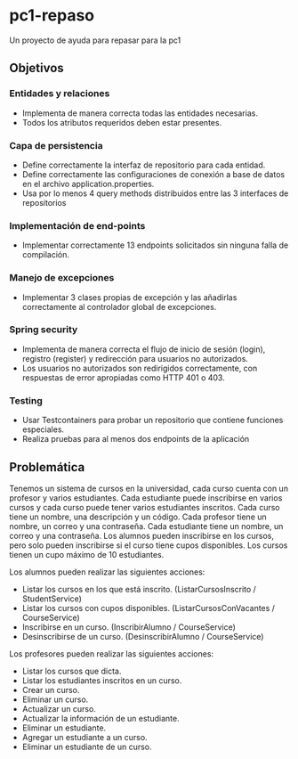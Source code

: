 # pc1-repaso
Un proyecto de ayuda para repasar para la pc1

## Objetivos

### Entidades y relaciones
* Implementa de manera correcta todas las entidades necesarias.
* Todos los atributos requeridos deben estar presentes.

### Capa de persistencia
* Define correctamente la interfaz de repositorio para cada entidad.
* Define correctamente las configuraciones de conexión a base de datos en el archivo application.properties.
* Usa por lo menos 4 query methods distribuidos entre las 3 interfaces de repositorios

### Implementación de end-points
* Implementar correctamente 13 endpoints solicitados sin ninguna falla de compilación.

### Manejo de excepciones
* Implementar 3 clases propias de excepción y las añadirlas correctamente al controlador global de excepciones.

### Spring security
* Implementa de manera correcta el flujo de inicio de sesión (login), registro (register) y redirección para usuarios no autorizados.
* Los usuarios no autorizados son redirigidos correctamente, con respuestas de error apropiadas como HTTP 401 o 403.

### Testing
* Usar Testcontainers para probar un repositorio que contiene funciones especiales.
* Realiza pruebas para al menos dos endpoints de la aplicación

## Problemática

Tenemos un sistema de cursos en la universidad, cada curso cuenta con un profesor y varios estudiantes. Cada estudiante puede inscribirse en varios cursos y cada curso puede tener varios estudiantes inscritos. Cada curso tiene un nombre, una descripción y un código. Cada profesor tiene un nombre, un correo y una contraseña. Cada estudiante tiene un nombre, un correo y una contraseña.
Los alumnos pueden inscribirse en los cursos, pero solo pueden inscribirse si el curso tiene cupos disponibles. Los cursos tienen un cupo máximo de 10 estudiantes.

Los alumnos pueden realizar las siguientes acciones:
* Listar los cursos en los que está inscrito. (ListarCursosInscrito / StudentService)
* Listar los cursos con cupos disponibles. (ListarCursosConVacantes / CourseService) 
* Inscribirse en un curso. (InscribirAlumno / CourseService)
* Desinscribirse de un curso. (DesinscribirAlumno / CourseService)

Los profesores pueden realizar las siguientes acciones:
* Listar los cursos que dicta.
* Listar los estudiantes inscritos en un curso.
* Crear un curso.
* Eliminar un curso.
* Actualizar un curso.
* Actualizar la información de un estudiante.
* Eliminar un estudiante.
* Agregar un estudiante a un curso.
* Eliminar un estudiante de un curso.
